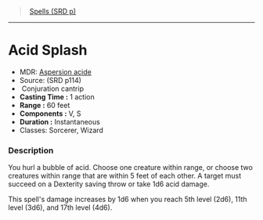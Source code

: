 ﻿---
!SpellItem
Family: SpellVO
Level: cantrip
Type: Conjuration
CastingTime: 1 action
Range: 60 feet
Components: V, S
Duration: Instantaneous
Classes: Sorcerer, Wizard
Id: spells_vo.md#acid-splash
ParentLink: spells_vo.md#spells-srd-p
Name: Acid Splash
ParentName: Spells (SRD p)
NameLevel: 1
AltName: '[Aspersion acide](hd_spells_aspersion_acide.md)'
Source: (SRD p114)
Attributes:
  Name: Acid Splash
  Markdown: >
    # <!--Name-->Acid Splash<!--/Name-->


    - MDR: <!--AltName-->[Aspersion acide](hd_spells_aspersion_acide.md)<!--/AltName-->

    - Source: <!--Source-->(SRD p114)<!--/Source-->

    -  <!--Type-->Conjuration<!--/Type--> <!--Level-->cantrip<!--/Level-->

    - **Casting Time :** <!--CastingTime-->1 action<!--/CastingTime-->

    - **Range :** <!--Range-->60 feet<!--/Range-->

    - **Components :** <!--Components-->V, S<!--/Components-->

    - **Duration :** <!--Duration-->Instantaneous<!--/Duration-->

    - Classes: <!--Classes-->Sorcerer, Wizard<!--/Classes-->


    ### Description


    You hurl a bubble of acid. Choose one creature within range, or choose two creatures within range that are within 5 feet of each other. A target must succeed on a Dexterity saving throw or take 1d6 acid damage.


    This spell's damage increases by 1d6 when you reach 5th level (2d6), 11th level (3d6), and 17th level (4d6).


    [Aspersion acide]: spells_hd.md#aspersion-acide

    [Aide]: spells_hd.md#aide

    [Alarme]: spells_hd.md#alarme

    [Modifier son apparence]: spells_hd.md#modifier-son-apparence

    [Amitié avec les animaux]: spells_hd.md#amitié-avec-les-animaux

    [Messager animal]: spells_hd.md#messager-animal

    [Formes animales]: spells_hd.md#formes-animales

    [Animation des morts]: spells_hd.md#animation-des-morts

    [Animation des objets]: spells_hd.md#animation-des-objets

    [Coquille antivie]: spells_hd.md#coquille-antivie

    [Champ antimagie]: spells_hd.md#champ-antimagie

    [Répulsion/attirance]: spells_hd.md#répulsionattirance

    [Oeil magique]: spells_hd.md#oeil-magique

    [Verrou magique]: spells_hd.md#verrou-magique

    [Projection astrale]: spells_hd.md#projection-astrale

    [Augure]: spells_hd.md#augure

    [Éveil]: spells_hd.md#Éveil

    [Fléau]: spells_hd.md#fléau

    [Bannissement]: spells_hd.md#bannissement

    [Peau d'écorce]: spells_hd.md#peau-décorce

    [Lueur d'espoir]: spells_hd.md#lueur-despoir

    [Jeter une malédiction]: spells_hd.md#jeter-une-malédiction

    [Main magique]: spells_hd.md#main-magique

    [Barrière de lames]: spells_hd.md#barrière-de-lames

    [Bénédiction]: spells_hd.md#bénédiction

    [Flétrissement]: spells_hd.md#flétrissement

    [Cécité/Surdité]: spells_hd.md#cécitésurdité

    [Clignotement]: spells_hd.md#clignotement

    [Flou]: spells_hd.md#flou

    [Frappe lumineuse]: spells_hd.md#frappe-lumineuse

    [Mains brûlantes]: spells_hd.md#mains-brûlantes

    [Appel de la foudre]: spells_hd.md#appel-de-la-foudre

    [Apaisement des émotions]: spells_hd.md#apaisement-des-émotions

    [Chaîne d'éclairs]: spells_hd.md#chaîne-déclairs

    [Charme-personne]: spells_hd.md#charme-personne

    [Contact glacial]: spells_hd.md#contact-glacial

    [Cercle de mort]: spells_hd.md#cercle-de-mort

    [Clairvoyance]: spells_hd.md#clairvoyance

    [Clone]: spells_hd.md#clone

    [Nuage mortel]: spells_hd.md#nuage-mortel

    [Couleurs dansantes]: spells_hd.md#couleurs-dansantes

    [Injonction]: spells_hd.md#injonction

    [Communion]: spells_hd.md#communion

    [Communion avec la nature]: spells_hd.md#communion-avec-la-nature

    [Compréhension des langues]: spells_hd.md#compréhension-des-langues

    [Compulsion]: spells_hd.md#compulsion

    [Cône de froid]: spells_hd.md#cône-de-froid

    [Confusion]: spells_hd.md#confusion

    [Invoquer des animaux]: spells_hd.md#invoquer-des-animaux

    [Invoquer un céleste]: spells_hd.md#invoquer-un-céleste

    [Invoquer un élémentaire]: spells_hd.md#invoquer-un-élémentaire

    [Invoquer une fée]: spells_hd.md#invoquer-une-fée

    [Invoquer des élémentaires mineurs]: spells_hd.md#invoquer-des-élémentaires-mineurs

    [Invoquer des êtres des bois]: spells_hd.md#invoquer-des-êtres-des-bois

    [Contacter un autre plan]: spells_hd.md#contacter-un-autre-plan

    [Contagion]: spells_hd.md#contagion

    [Contingence]: spells_hd.md#contingence

    [Flamme éternelle]: spells_hd.md#flamme-éternelle

    [Contrôle de l'eau]: spells_hd.md#contrôle-de-leau

    [Contrôle du climat]: spells_hd.md#contrôle-du-climat

    [Contresort]: spells_hd.md#contresort

    [Création de nourriture et d'eau]: spells_hd.md#création-de-nourriture-et-deau

    [Création ou destruction d'eau]: spells_hd.md#création-ou-destruction-deau

    [Création de mort-vivant]: spells_hd.md#création-de-mort-vivant

    [Création]: spells_hd.md#création

    [Soin des blessures]: spells_hd.md#soin-des-blessures

    [Lumières dansantes]: spells_hd.md#lumières-dansantes

    [Ténèbres]: spells_hd.md#ténèbres

    [Vision dans le noir]: spells_hd.md#vision-dans-le-noir

    [Lumière du jour]: spells_hd.md#lumière-du-jour

    [Protection contre la mort]: spells_hd.md#protection-contre-la-mort

    [Boule de feu à explosion retardée]: spells_hd.md#boule-de-feu-à-explosion-retardée

    [Demi-plan]: spells_hd.md#demi-plan

    [Détection du mal et du bien]: spells_hd.md#détection-du-mal-et-du-bien

    [Détection de la magie]: spells_hd.md#détection-de-la-magie

    [Détection du poison et des maladies]: spells_hd.md#détection-du-poison-et-des-maladies

    [Détection des pensées]: spells_hd.md#détection-des-pensées

    [Porte dimensionnelle]: spells_hd.md#porte-dimensionnelle

    [Déguisement]: spells_hd.md#déguisement

    [Désintégration]: spells_hd.md#désintégration

    [Dissipation du mal et du bien]: spells_hd.md#dissipation-du-mal-et-du-bien

    [Dissipation de la magie]: spells_hd.md#dissipation-de-la-magie

    [Divination]: spells_hd.md#divination

    [Faveur divine]: spells_hd.md#faveur-divine

    [Parole divine]: spells_hd.md#parole-divine

    [Dominer une bête]: spells_hd.md#dominer-une-bête

    [Dominer un monstre]: spells_hd.md#dominer-un-monstre

    [Dominer un humanoïde]: spells_hd.md#dominer-un-humanoïde

    [Convocations instantanées]: spells_hd.md#convocations-instantanées

    [Rêve]: spells_hd.md#rêve

    [Druidisme]: spells_hd.md#druidisme

    [Tremblement de terre]: spells_hd.md#tremblement-de-terre

    [Explosion occulte]: spells_hd.md#explosion-occulte

    [Amélioration de caractéristique]: spells_hd.md#amélioration-de-caractéristique

    [Agrandir/Rétrécir]: spells_hd.md#agrandirrétrécir

    [Enchevêtrement]: spells_hd.md#enchevêtrement

    [Envoûtement]: spells_hd.md#envoûtement

    [Forme éthérée]: spells_hd.md#forme-éthérée

    [Tentacules noirs]: spells_hd.md#tentacules-noirs

    [Repli expéditif]: spells_hd.md#repli-expéditif

    [Mauvais oeil]: spells_hd.md#mauvais-oeil

    [Fabrication]: spells_hd.md#fabrication

    [Lueurs féeriques]: spells_hd.md#lueurs-féeriques

    [Simulacre de vie]: spells_hd.md#simulacre-de-vie

    [Peur]: spells_hd.md#peur

    [Léger comme une plume]: spells_hd.md#léger-comme-une-plume

    [Esprit faible]: spells_hd.md#esprit-faible

    [Appel de familier]: spells_hd.md#appel-de-familier

    [Trouver une monture]: spells_hd.md#trouver-une-monture

    [Trouver un chemin]: spells_hd.md#trouver-un-chemin

    [Trouver les pièges]: spells_hd.md#trouver-les-pièges

    [Doigt de mort]: spells_hd.md#doigt-de-mort

    [Trait de feu]: spells_hd.md#trait-de-feu

    [Bouclier de feu]: spells_hd.md#bouclier-de-feu

    [Tempête de feu]: spells_hd.md#tempête-de-feu

    [Boule de feu]: spells_hd.md#boule-de-feu

    [Lame de feu]: spells_hd.md#lame-de-feu

    [Colonne de flamme]: spells_hd.md#colonne-de-flamme

    [Sphère de feu]: spells_hd.md#sphère-de-feu

    [Pétrification]: spells_hd.md#pétrification

    [Vol]: spells_hd.md#vol

    [Nappe de brouillard]: spells_hd.md#nappe-de-brouillard

    [Interdiction]: spells_hd.md#interdiction

    [Cage de force]: spells_hd.md#cage-de-force

    [Prémonition]: spells_hd.md#prémonition

    [Liberté de mouvement]: spells_hd.md#liberté-de-mouvement

    [Forme gazeuse]: spells_hd.md#forme-gazeuse

    [Portail]: spells_hd.md#portail

    [Coercition mystique]: spells_hd.md#coercition-mystique

    [Doux repos]: spells_hd.md#doux-repos

    [Insecte géant]: spells_hd.md#insecte-géant

    [Bagou]: spells_hd.md#bagou

    [Globe d'invulnérabilité]: spells_hd.md#globe-dinvulnérabilité

    [Glyphe de protection]: spells_hd.md#glyphe-de-protection

    [Baies nourricières]: spells_hd.md#baies-nourricières

    [Graisse]: spells_hd.md#graisse

    [Invisibilité supérieure]: spells_hd.md#invisibilité-supérieure

    [Restauration supérieure]: spells_hd.md#restauration-supérieure

    [Gardien de la foi]: spells_hd.md#gardien-de-la-foi

    [Protections et sceaux]: spells_hd.md#protections-et-sceaux

    [Assistance]: spells_hd.md#assistance

    [Balisage]: spells_hd.md#balisage

    [Bourrasque]: spells_hd.md#bourrasque

    [Sanctification]: spells_hd.md#sanctification

    [Terrain hallucinatoire]: spells_hd.md#terrain-hallucinatoire

    [Contamination]: spells_hd.md#contamination

    [Hâte]: spells_hd.md#hâte

    [Guérison]: spells_hd.md#guérison

    [Mot de guérison]: spells_hd.md#mot-de-guérison

    [Chauffer le métal]: spells_hd.md#chauffer-le-métal

    [Représailles infernales]: spells_hd.md#représailles-infernales

    [Festin des héros]: spells_hd.md#festin-des-héros

    [Héroïsme]: spells_hd.md#héroïsme

    [Immobiliser un monstre]: spells_hd.md#immobiliser-un-monstre

    [Immobiliser un humanoïde]: spells_hd.md#immobiliser-un-humanoïde

    [Aura sacrée]: spells_hd.md#aura-sacrée

    [Marque du chasseur]: spells_hd.md#marque-du-chasseur

    [Motif hypnotique]: spells_hd.md#motif-hypnotique

    [Tempête de grêle]: spells_hd.md#tempête-de-grêle

    [Identification]: spells_hd.md#identification

    [Texte illusoire]: spells_hd.md#texte-illusoire

    [Emprisonnement]: spells_hd.md#emprisonnement

    [Nuage incendiaire]: spells_hd.md#nuage-incendiaire

    [Blessure]: spells_hd.md#blessure

    [Fléau d'insectes]: spells_hd.md#fléau-dinsectes

    [Invisibilité]: spells_hd.md#invisibilité

    [Saut]: spells_hd.md#saut

    [Déblocage]: spells_hd.md#déblocage

    [Légende]: spells_hd.md#légende

    [Coffre secret]: spells_hd.md#coffre-secret

    [Petite hutte]: spells_hd.md#petite-hutte

    [Restauration inférieure]: spells_hd.md#restauration-inférieure

    [Lévitation]: spells_hd.md#lévitation

    [Lumière]: spells_hd.md#lumière

    [Éclair]: spells_hd.md#Éclair

    [Localiser des animaux ou des plantes]: spells_hd.md#localiser-des-animaux-ou-des-plantes

    [Localiser une créature]: spells_hd.md#localiser-une-créature

    [Localiser un objet]: spells_hd.md#localiser-un-objet

    [Grande foulée]: spells_hd.md#grande-foulée

    [Armure du mage]: spells_hd.md#armure-du-mage

    [Main du mage]: spells_hd.md#main-du-mage

    [Cercle magique]: spells_hd.md#cercle-magique

    [Possession]: spells_hd.md#possession

    [Projectile magique]: spells_hd.md#projectile-magique

    [Bouche magique]: spells_hd.md#bouche-magique

    [Arme magique]: spells_hd.md#arme-magique

    [Image majeure]: spells_hd.md#image-majeure

    [Soin des blessures de groupe]: spells_hd.md#soin-des-blessures-de-groupe

    [Guérison de groupe]: spells_hd.md#guérison-de-groupe

    [Mot de guérison de groupe]: spells_hd.md#mot-de-guérison-de-groupe

    [Suggestion de groupe]: spells_hd.md#suggestion-de-groupe

    [Labyrinthe]: spells_hd.md#labyrinthe

    [Fusion dans la pierre]: spells_hd.md#fusion-dans-la-pierre

    [Flèche acide]: spells_hd.md#flèche-acide

    [Réparation]: spells_hd.md#réparation

    [Message]: spells_hd.md#message

    [Nuée de météores]: spells_hd.md#nuée-de-météores

    [Esprit impénétrable]: spells_hd.md#esprit-impénétrable

    [Illusion mineure]: spells_hd.md#illusion-mineure

    [Mirage]: spells_hd.md#mirage

    [Image miroir]: spells_hd.md#image-miroir

    [Tromperie]: spells_hd.md#tromperie

    [Pas brumeux]: spells_hd.md#pas-brumeux

    [Modification de mémoire]: spells_hd.md#modification-de-mémoire

    [Rayon de lune]: spells_hd.md#rayon-de-lune

    [Chien de garde]: spells_hd.md#chien-de-garde

    [Manoir somptueux]: spells_hd.md#manoir-somptueux

    [Sanctuaire privé]: spells_hd.md#sanctuaire-privé

    [Épée magique]: spells_hd.md#Épée-magique

    [Déplacer la terre]: spells_hd.md#déplacer-la-terre

    [Non-détection]: spells_hd.md#non-détection

    [Aura magique de l'arcaniste]: spells_hd.md#aura-magique-de-larcaniste

    [Sphère glacée]: spells_hd.md#sphère-glacée

    [Sphère résiliente]: spells_hd.md#sphère-résiliente

    [Danse irrésistible]: spells_hd.md#danse-irrésistible

    [Passage sans trace]: spells_hd.md#passage-sans-trace

    [Passe-muraille]: spells_hd.md#passe-muraille

    [Assassin imaginaire]: spells_hd.md#assassin-imaginaire

    [Monture fantôme]: spells_hd.md#monture-fantôme

    [Allié planaire]: spells_hd.md#allié-planaire

    [Entrave planaire]: spells_hd.md#entrave-planaire

    [Changement de plan]: spells_hd.md#changement-de-plan

    [Croissance végétale]: spells_hd.md#croissance-végétale

    [Bouffée de poison]: spells_hd.md#bouffée-de-poison

    [Métamorphose]: spells_hd.md#métamorphose

    [Mot de pouvoir mortel]: spells_hd.md#mot-de-pouvoir-mortel

    [Mot de pouvoir étourdissant]: spells_hd.md#mot-de-pouvoir-étourdissant

    [Prière de soins]: spells_hd.md#prière-de-soins

    [Prestidigitation]: spells_hd.md#prestidigitation

    [Embruns prismatiques]: spells_hd.md#embruns-prismatiques

    [Mur prismatique]: spells_hd.md#mur-prismatique

    [Produire une flamme]: spells_hd.md#produire-une-flamme

    [Illusion programmée]: spells_hd.md#illusion-programmée

    [Image projetée]: spells_hd.md#image-projetée

    [Protection contre les énergies]: spells_hd.md#protection-contre-les-énergies

    [Protection contre le mal et le bien]: spells_hd.md#protection-contre-le-mal-et-le-bien

    [Protection contre le poison]: spells_hd.md#protection-contre-le-poison

    [Purification de la nourriture et de l'eau]: spells_hd.md#purification-de-la-nourriture-et-de-leau

    [Rappel à la vie]: spells_hd.md#rappel-à-la-vie

    [Lien télépathique]: spells_hd.md#lien-télépathique

    [Rayon affaiblissant]: spells_hd.md#rayon-affaiblissant

    [Rayon de givre]: spells_hd.md#rayon-de-givre

    [Régénération]: spells_hd.md#régénération

    [Réincarnation]: spells_hd.md#réincarnation

    [Lever une malédiction]: spells_hd.md#lever-une-malédiction

    [Résistance]: spells_hd.md#résistance

    [Résurrection]: spells_hd.md#résurrection

    [Inversion de la gravité]: spells_hd.md#inversion-de-la-gravité

    [Revigorer]: spells_hd.md#revigorer

    [Corde enchantée]: spells_hd.md#corde-enchantée

    [Flamme sacrée]: spells_hd.md#flamme-sacrée

    [Sanctuaire]: spells_hd.md#sanctuaire

    [Rayon ardent]: spells_hd.md#rayon-ardent

    [Scrutation]: spells_hd.md#scrutation

    [Voir l'invisible]: spells_hd.md#voir-linvisible

    [Apparence trompeuse]: spells_hd.md#apparence-trompeuse

    [Envoi de message]: spells_hd.md#envoi-de-message

    [Séquestration]: spells_hd.md#séquestration

    [Changement de forme]: spells_hd.md#changement-de-forme

    [Briser]: spells_hd.md#briser

    [Bouclier]: spells_hd.md#bouclier

    [Bouclier de la foi]: spells_hd.md#bouclier-de-la-foi

    [Gourdin magique]: spells_hd.md#gourdin-magique

    [Poigne électrique]: spells_hd.md#poigne-électrique

    [Silence]: spells_hd.md#silence

    [Image silencieuse]: spells_hd.md#image-silencieuse

    [Simulacre]: spells_hd.md#simulacre

    [Sommeil]: spells_hd.md#sommeil

    [Tempête de neige]: spells_hd.md#tempête-de-neige

    [Lenteur]: spells_hd.md#lenteur

    [Épargner les mourants]: spells_hd.md#Épargner-les-mourants

    [Communication avec les animaux]: spells_hd.md#communication-avec-les-animaux

    [Communication avec les morts]: spells_hd.md#communication-avec-les-morts

    [Communication avec les plantes]: spells_hd.md#communication-avec-les-plantes

    [Pattes d'araignée]: spells_hd.md#pattes-daraignée

    [Croissance d'épines]: spells_hd.md#croissance-dépines

    [Esprits gardiens]: spells_hd.md#esprits-gardiens

    [Arme spirituelle]: spells_hd.md#arme-spirituelle

    [Nuage puant]: spells_hd.md#nuage-puant

    [Façonnage de la pierre]: spells_hd.md#façonnage-de-la-pierre

    [Peau de pierre]: spells_hd.md#peau-de-pierre

    [Tempête vengeresse]: spells_hd.md#tempête-vengeresse

    [Suggestion]: spells_hd.md#suggestion

    [Rayon de soleil]: spells_hd.md#rayon-de-soleil

    [Éclat du soleil]: spells_hd.md#Éclat-du-soleil

    [Symbole]: spells_hd.md#symbole

    [Fou rire]: spells_hd.md#fou-rire

    [Télékinésie]: spells_hd.md#télékinésie

    [Téléportation]: spells_hd.md#téléportation

    [Cercle de téléportation]: spells_hd.md#cercle-de-téléportation

    [Disque flottant]: spells_hd.md#disque-flottant

    [Thaumaturgie]: spells_hd.md#thaumaturgie

    [Vague tonnante]: spells_hd.md#vague-tonnante

    [Arrêt du temps]: spells_hd.md#arrêt-du-temps

    [Langues]: spells_hd.md#langues

    [Transport végétal]: spells_hd.md#transport-végétal

    [Passage par les arbres]: spells_hd.md#passage-par-les-arbres

    [Métamorphose suprême]: spells_hd.md#métamorphose-suprême

    [Résurrection suprême]: spells_hd.md#résurrection-suprême

    [Vision suprême]: spells_hd.md#vision-suprême

    [Viser juste]: spells_hd.md#viser-juste

    [Serviteur invisible]: spells_hd.md#serviteur-invisible

    [Caresse du vampire]: spells_hd.md#caresse-du-vampire

    [Moquerie cruelle]: spells_hd.md#moquerie-cruelle

    [Mur de feu]: spells_hd.md#mur-de-feu

    [Mur de force]: spells_hd.md#mur-de-force

    [Mur de glace]: spells_hd.md#mur-de-glace

    [Mur de pierre]: spells_hd.md#mur-de-pierre

    [Mur d'épines]: spells_hd.md#mur-dépines

    [Lien de protection]: spells_hd.md#lien-de-protection

    [Respiration aquatique]: spells_hd.md#respiration-aquatique

    [Marche sur l'eau]: spells_hd.md#marche-sur-leau

    [Toile d'araignée]: spells_hd.md#toile-daraignée

    [Étrangeté]: spells_hd.md#Étrangeté

    [Marche sur le vent]: spells_hd.md#marche-sur-le-vent

    [Mur de vent]: spells_hd.md#mur-de-vent

    [Souhait]: spells_hd.md#souhait

    [Mot de retour]: spells_hd.md#mot-de-retour

    [Zone de vérité]: spells_hd.md#zone-de-vérité

    [antimagic field]: spells_vo.hd#antimagic-field

    [arcane lock]: spells_vo.hd#arcane-lock

    [charm person]: spells_vo.hd#charm-person

    [confusion]: spells_vo.hd#confusion

    [daylight]: spells_vo.hd#daylight

    [dancing lights]: spells_vo.hd#dancing-lights

    [detect magic]: spells_vo.hd#detect-magic

    [disintegrate]: spells_vo.hd#disintegrate

    [dispel magic]: spells_vo.hd#dispel-magic

    [entangle]: spells_vo.hd#entangle

    [fireball]: spells_vo.hd#fireball

    [greater restoration]: spells_vo.hd#greater-restoration

    [heal]: spells_vo.hd#heal

    [knock]: spells_vo.hd#knock

    [magic missile]: spells_vo.hd#magic-missile

    [minor illusion]: spells_vo.hd#minor-illusion

    [passwall]: spells_vo.hd#passwall

    [plane shift]: spells_vo.hd#plane-shift

    [protection from evil and good]: spells_vo.hd#protection-from-evil-and-good

    [remove curse]: spells_vo.hd#remove-curse

    [stinking cloud]: spells_vo.hd#stinking-cloud

    [suggestion]: spells_vo.hd#suggestion

    [true resurrection]: spells_vo.hd#true-resurrection

    [wall of fire]: spells_vo.hd#wall-of-fire

    [wall of force]: spells_vo.hd#wall-of-force

    [web]: spells_vo.hd#web

    [wish]: spells_vo.hd#wish

    [SpellsVO]: #

    [SpellVO]: #
  AltName: '[Aspersion acide](hd_spells_aspersion_acide.md)'
  Source: (SRD p114)
  Type: Conjuration
  Level: cantrip
  CastingTime: 1 action
  Range: 60 feet
  Components: V, S
  Duration: Instantaneous
  Classes: Sorcerer, Wizard
AttributesDictionary: >+
  Name: Acid Splash

  Markdown: >

    # <!--Name-->Acid Splash<!--/Name-->





    - MDR: <!--AltName-->[Aspersion acide](hd_spells_aspersion_acide.md)<!--/AltName-->



    - Source: <!--Source-->(SRD p114)<!--/Source-->



    -  <!--Type-->Conjuration<!--/Type--> <!--Level-->cantrip<!--/Level-->



    - **Casting Time :** <!--CastingTime-->1 action<!--/CastingTime-->



    - **Range :** <!--Range-->60 feet<!--/Range-->



    - **Components :** <!--Components-->V, S<!--/Components-->



    - **Duration :** <!--Duration-->Instantaneous<!--/Duration-->



    - Classes: <!--Classes-->Sorcerer, Wizard<!--/Classes-->





    ### Description





    You hurl a bubble of acid. Choose one creature within range, or choose two creatures within range that are within 5 feet of each other. A target must succeed on a Dexterity saving throw or take 1d6 acid damage.





    This spell's damage increases by 1d6 when you reach 5th level (2d6), 11th level (3d6), and 17th level (4d6).





    [Aspersion acide]: spells_hd.md#aspersion-acide



    [Aide]: spells_hd.md#aide



    [Alarme]: spells_hd.md#alarme



    [Modifier son apparence]: spells_hd.md#modifier-son-apparence



    [Amitié avec les animaux]: spells_hd.md#amitié-avec-les-animaux



    [Messager animal]: spells_hd.md#messager-animal



    [Formes animales]: spells_hd.md#formes-animales



    [Animation des morts]: spells_hd.md#animation-des-morts



    [Animation des objets]: spells_hd.md#animation-des-objets



    [Coquille antivie]: spells_hd.md#coquille-antivie



    [Champ antimagie]: spells_hd.md#champ-antimagie



    [Répulsion/attirance]: spells_hd.md#répulsionattirance



    [Oeil magique]: spells_hd.md#oeil-magique



    [Verrou magique]: spells_hd.md#verrou-magique



    [Projection astrale]: spells_hd.md#projection-astrale



    [Augure]: spells_hd.md#augure



    [Éveil]: spells_hd.md#Éveil



    [Fléau]: spells_hd.md#fléau



    [Bannissement]: spells_hd.md#bannissement



    [Peau d'écorce]: spells_hd.md#peau-décorce



    [Lueur d'espoir]: spells_hd.md#lueur-despoir



    [Jeter une malédiction]: spells_hd.md#jeter-une-malédiction



    [Main magique]: spells_hd.md#main-magique



    [Barrière de lames]: spells_hd.md#barrière-de-lames



    [Bénédiction]: spells_hd.md#bénédiction



    [Flétrissement]: spells_hd.md#flétrissement



    [Cécité/Surdité]: spells_hd.md#cécitésurdité



    [Clignotement]: spells_hd.md#clignotement



    [Flou]: spells_hd.md#flou



    [Frappe lumineuse]: spells_hd.md#frappe-lumineuse



    [Mains brûlantes]: spells_hd.md#mains-brûlantes



    [Appel de la foudre]: spells_hd.md#appel-de-la-foudre



    [Apaisement des émotions]: spells_hd.md#apaisement-des-émotions



    [Chaîne d'éclairs]: spells_hd.md#chaîne-déclairs



    [Charme-personne]: spells_hd.md#charme-personne



    [Contact glacial]: spells_hd.md#contact-glacial



    [Cercle de mort]: spells_hd.md#cercle-de-mort



    [Clairvoyance]: spells_hd.md#clairvoyance



    [Clone]: spells_hd.md#clone



    [Nuage mortel]: spells_hd.md#nuage-mortel



    [Couleurs dansantes]: spells_hd.md#couleurs-dansantes



    [Injonction]: spells_hd.md#injonction



    [Communion]: spells_hd.md#communion



    [Communion avec la nature]: spells_hd.md#communion-avec-la-nature



    [Compréhension des langues]: spells_hd.md#compréhension-des-langues



    [Compulsion]: spells_hd.md#compulsion



    [Cône de froid]: spells_hd.md#cône-de-froid



    [Confusion]: spells_hd.md#confusion



    [Invoquer des animaux]: spells_hd.md#invoquer-des-animaux



    [Invoquer un céleste]: spells_hd.md#invoquer-un-céleste



    [Invoquer un élémentaire]: spells_hd.md#invoquer-un-élémentaire



    [Invoquer une fée]: spells_hd.md#invoquer-une-fée



    [Invoquer des élémentaires mineurs]: spells_hd.md#invoquer-des-élémentaires-mineurs



    [Invoquer des êtres des bois]: spells_hd.md#invoquer-des-êtres-des-bois



    [Contacter un autre plan]: spells_hd.md#contacter-un-autre-plan



    [Contagion]: spells_hd.md#contagion



    [Contingence]: spells_hd.md#contingence



    [Flamme éternelle]: spells_hd.md#flamme-éternelle



    [Contrôle de l'eau]: spells_hd.md#contrôle-de-leau



    [Contrôle du climat]: spells_hd.md#contrôle-du-climat



    [Contresort]: spells_hd.md#contresort



    [Création de nourriture et d'eau]: spells_hd.md#création-de-nourriture-et-deau



    [Création ou destruction d'eau]: spells_hd.md#création-ou-destruction-deau



    [Création de mort-vivant]: spells_hd.md#création-de-mort-vivant



    [Création]: spells_hd.md#création



    [Soin des blessures]: spells_hd.md#soin-des-blessures



    [Lumières dansantes]: spells_hd.md#lumières-dansantes



    [Ténèbres]: spells_hd.md#ténèbres



    [Vision dans le noir]: spells_hd.md#vision-dans-le-noir



    [Lumière du jour]: spells_hd.md#lumière-du-jour



    [Protection contre la mort]: spells_hd.md#protection-contre-la-mort



    [Boule de feu à explosion retardée]: spells_hd.md#boule-de-feu-à-explosion-retardée



    [Demi-plan]: spells_hd.md#demi-plan



    [Détection du mal et du bien]: spells_hd.md#détection-du-mal-et-du-bien



    [Détection de la magie]: spells_hd.md#détection-de-la-magie



    [Détection du poison et des maladies]: spells_hd.md#détection-du-poison-et-des-maladies



    [Détection des pensées]: spells_hd.md#détection-des-pensées



    [Porte dimensionnelle]: spells_hd.md#porte-dimensionnelle



    [Déguisement]: spells_hd.md#déguisement



    [Désintégration]: spells_hd.md#désintégration



    [Dissipation du mal et du bien]: spells_hd.md#dissipation-du-mal-et-du-bien



    [Dissipation de la magie]: spells_hd.md#dissipation-de-la-magie



    [Divination]: spells_hd.md#divination



    [Faveur divine]: spells_hd.md#faveur-divine



    [Parole divine]: spells_hd.md#parole-divine



    [Dominer une bête]: spells_hd.md#dominer-une-bête



    [Dominer un monstre]: spells_hd.md#dominer-un-monstre



    [Dominer un humanoïde]: spells_hd.md#dominer-un-humanoïde



    [Convocations instantanées]: spells_hd.md#convocations-instantanées



    [Rêve]: spells_hd.md#rêve



    [Druidisme]: spells_hd.md#druidisme



    [Tremblement de terre]: spells_hd.md#tremblement-de-terre



    [Explosion occulte]: spells_hd.md#explosion-occulte



    [Amélioration de caractéristique]: spells_hd.md#amélioration-de-caractéristique



    [Agrandir/Rétrécir]: spells_hd.md#agrandirrétrécir



    [Enchevêtrement]: spells_hd.md#enchevêtrement



    [Envoûtement]: spells_hd.md#envoûtement



    [Forme éthérée]: spells_hd.md#forme-éthérée



    [Tentacules noirs]: spells_hd.md#tentacules-noirs



    [Repli expéditif]: spells_hd.md#repli-expéditif



    [Mauvais oeil]: spells_hd.md#mauvais-oeil



    [Fabrication]: spells_hd.md#fabrication



    [Lueurs féeriques]: spells_hd.md#lueurs-féeriques



    [Simulacre de vie]: spells_hd.md#simulacre-de-vie



    [Peur]: spells_hd.md#peur



    [Léger comme une plume]: spells_hd.md#léger-comme-une-plume



    [Esprit faible]: spells_hd.md#esprit-faible



    [Appel de familier]: spells_hd.md#appel-de-familier



    [Trouver une monture]: spells_hd.md#trouver-une-monture



    [Trouver un chemin]: spells_hd.md#trouver-un-chemin



    [Trouver les pièges]: spells_hd.md#trouver-les-pièges



    [Doigt de mort]: spells_hd.md#doigt-de-mort



    [Trait de feu]: spells_hd.md#trait-de-feu



    [Bouclier de feu]: spells_hd.md#bouclier-de-feu



    [Tempête de feu]: spells_hd.md#tempête-de-feu



    [Boule de feu]: spells_hd.md#boule-de-feu



    [Lame de feu]: spells_hd.md#lame-de-feu



    [Colonne de flamme]: spells_hd.md#colonne-de-flamme



    [Sphère de feu]: spells_hd.md#sphère-de-feu



    [Pétrification]: spells_hd.md#pétrification



    [Vol]: spells_hd.md#vol



    [Nappe de brouillard]: spells_hd.md#nappe-de-brouillard



    [Interdiction]: spells_hd.md#interdiction



    [Cage de force]: spells_hd.md#cage-de-force



    [Prémonition]: spells_hd.md#prémonition



    [Liberté de mouvement]: spells_hd.md#liberté-de-mouvement



    [Forme gazeuse]: spells_hd.md#forme-gazeuse



    [Portail]: spells_hd.md#portail



    [Coercition mystique]: spells_hd.md#coercition-mystique



    [Doux repos]: spells_hd.md#doux-repos



    [Insecte géant]: spells_hd.md#insecte-géant



    [Bagou]: spells_hd.md#bagou



    [Globe d'invulnérabilité]: spells_hd.md#globe-dinvulnérabilité



    [Glyphe de protection]: spells_hd.md#glyphe-de-protection



    [Baies nourricières]: spells_hd.md#baies-nourricières



    [Graisse]: spells_hd.md#graisse



    [Invisibilité supérieure]: spells_hd.md#invisibilité-supérieure



    [Restauration supérieure]: spells_hd.md#restauration-supérieure



    [Gardien de la foi]: spells_hd.md#gardien-de-la-foi



    [Protections et sceaux]: spells_hd.md#protections-et-sceaux



    [Assistance]: spells_hd.md#assistance



    [Balisage]: spells_hd.md#balisage



    [Bourrasque]: spells_hd.md#bourrasque



    [Sanctification]: spells_hd.md#sanctification



    [Terrain hallucinatoire]: spells_hd.md#terrain-hallucinatoire



    [Contamination]: spells_hd.md#contamination



    [Hâte]: spells_hd.md#hâte



    [Guérison]: spells_hd.md#guérison



    [Mot de guérison]: spells_hd.md#mot-de-guérison



    [Chauffer le métal]: spells_hd.md#chauffer-le-métal



    [Représailles infernales]: spells_hd.md#représailles-infernales



    [Festin des héros]: spells_hd.md#festin-des-héros



    [Héroïsme]: spells_hd.md#héroïsme



    [Immobiliser un monstre]: spells_hd.md#immobiliser-un-monstre



    [Immobiliser un humanoïde]: spells_hd.md#immobiliser-un-humanoïde



    [Aura sacrée]: spells_hd.md#aura-sacrée



    [Marque du chasseur]: spells_hd.md#marque-du-chasseur



    [Motif hypnotique]: spells_hd.md#motif-hypnotique



    [Tempête de grêle]: spells_hd.md#tempête-de-grêle



    [Identification]: spells_hd.md#identification



    [Texte illusoire]: spells_hd.md#texte-illusoire



    [Emprisonnement]: spells_hd.md#emprisonnement



    [Nuage incendiaire]: spells_hd.md#nuage-incendiaire



    [Blessure]: spells_hd.md#blessure



    [Fléau d'insectes]: spells_hd.md#fléau-dinsectes



    [Invisibilité]: spells_hd.md#invisibilité



    [Saut]: spells_hd.md#saut



    [Déblocage]: spells_hd.md#déblocage



    [Légende]: spells_hd.md#légende



    [Coffre secret]: spells_hd.md#coffre-secret



    [Petite hutte]: spells_hd.md#petite-hutte



    [Restauration inférieure]: spells_hd.md#restauration-inférieure



    [Lévitation]: spells_hd.md#lévitation



    [Lumière]: spells_hd.md#lumière



    [Éclair]: spells_hd.md#Éclair



    [Localiser des animaux ou des plantes]: spells_hd.md#localiser-des-animaux-ou-des-plantes



    [Localiser une créature]: spells_hd.md#localiser-une-créature



    [Localiser un objet]: spells_hd.md#localiser-un-objet



    [Grande foulée]: spells_hd.md#grande-foulée



    [Armure du mage]: spells_hd.md#armure-du-mage



    [Main du mage]: spells_hd.md#main-du-mage



    [Cercle magique]: spells_hd.md#cercle-magique



    [Possession]: spells_hd.md#possession



    [Projectile magique]: spells_hd.md#projectile-magique



    [Bouche magique]: spells_hd.md#bouche-magique



    [Arme magique]: spells_hd.md#arme-magique



    [Image majeure]: spells_hd.md#image-majeure



    [Soin des blessures de groupe]: spells_hd.md#soin-des-blessures-de-groupe



    [Guérison de groupe]: spells_hd.md#guérison-de-groupe



    [Mot de guérison de groupe]: spells_hd.md#mot-de-guérison-de-groupe



    [Suggestion de groupe]: spells_hd.md#suggestion-de-groupe



    [Labyrinthe]: spells_hd.md#labyrinthe



    [Fusion dans la pierre]: spells_hd.md#fusion-dans-la-pierre



    [Flèche acide]: spells_hd.md#flèche-acide



    [Réparation]: spells_hd.md#réparation



    [Message]: spells_hd.md#message



    [Nuée de météores]: spells_hd.md#nuée-de-météores



    [Esprit impénétrable]: spells_hd.md#esprit-impénétrable



    [Illusion mineure]: spells_hd.md#illusion-mineure



    [Mirage]: spells_hd.md#mirage



    [Image miroir]: spells_hd.md#image-miroir



    [Tromperie]: spells_hd.md#tromperie



    [Pas brumeux]: spells_hd.md#pas-brumeux



    [Modification de mémoire]: spells_hd.md#modification-de-mémoire



    [Rayon de lune]: spells_hd.md#rayon-de-lune



    [Chien de garde]: spells_hd.md#chien-de-garde



    [Manoir somptueux]: spells_hd.md#manoir-somptueux



    [Sanctuaire privé]: spells_hd.md#sanctuaire-privé



    [Épée magique]: spells_hd.md#Épée-magique



    [Déplacer la terre]: spells_hd.md#déplacer-la-terre



    [Non-détection]: spells_hd.md#non-détection



    [Aura magique de l'arcaniste]: spells_hd.md#aura-magique-de-larcaniste



    [Sphère glacée]: spells_hd.md#sphère-glacée



    [Sphère résiliente]: spells_hd.md#sphère-résiliente



    [Danse irrésistible]: spells_hd.md#danse-irrésistible



    [Passage sans trace]: spells_hd.md#passage-sans-trace



    [Passe-muraille]: spells_hd.md#passe-muraille



    [Assassin imaginaire]: spells_hd.md#assassin-imaginaire



    [Monture fantôme]: spells_hd.md#monture-fantôme



    [Allié planaire]: spells_hd.md#allié-planaire



    [Entrave planaire]: spells_hd.md#entrave-planaire



    [Changement de plan]: spells_hd.md#changement-de-plan



    [Croissance végétale]: spells_hd.md#croissance-végétale



    [Bouffée de poison]: spells_hd.md#bouffée-de-poison



    [Métamorphose]: spells_hd.md#métamorphose



    [Mot de pouvoir mortel]: spells_hd.md#mot-de-pouvoir-mortel



    [Mot de pouvoir étourdissant]: spells_hd.md#mot-de-pouvoir-étourdissant



    [Prière de soins]: spells_hd.md#prière-de-soins



    [Prestidigitation]: spells_hd.md#prestidigitation



    [Embruns prismatiques]: spells_hd.md#embruns-prismatiques



    [Mur prismatique]: spells_hd.md#mur-prismatique



    [Produire une flamme]: spells_hd.md#produire-une-flamme



    [Illusion programmée]: spells_hd.md#illusion-programmée



    [Image projetée]: spells_hd.md#image-projetée



    [Protection contre les énergies]: spells_hd.md#protection-contre-les-énergies



    [Protection contre le mal et le bien]: spells_hd.md#protection-contre-le-mal-et-le-bien



    [Protection contre le poison]: spells_hd.md#protection-contre-le-poison



    [Purification de la nourriture et de l'eau]: spells_hd.md#purification-de-la-nourriture-et-de-leau



    [Rappel à la vie]: spells_hd.md#rappel-à-la-vie



    [Lien télépathique]: spells_hd.md#lien-télépathique



    [Rayon affaiblissant]: spells_hd.md#rayon-affaiblissant



    [Rayon de givre]: spells_hd.md#rayon-de-givre



    [Régénération]: spells_hd.md#régénération



    [Réincarnation]: spells_hd.md#réincarnation



    [Lever une malédiction]: spells_hd.md#lever-une-malédiction



    [Résistance]: spells_hd.md#résistance



    [Résurrection]: spells_hd.md#résurrection



    [Inversion de la gravité]: spells_hd.md#inversion-de-la-gravité



    [Revigorer]: spells_hd.md#revigorer



    [Corde enchantée]: spells_hd.md#corde-enchantée



    [Flamme sacrée]: spells_hd.md#flamme-sacrée



    [Sanctuaire]: spells_hd.md#sanctuaire



    [Rayon ardent]: spells_hd.md#rayon-ardent



    [Scrutation]: spells_hd.md#scrutation



    [Voir l'invisible]: spells_hd.md#voir-linvisible



    [Apparence trompeuse]: spells_hd.md#apparence-trompeuse



    [Envoi de message]: spells_hd.md#envoi-de-message



    [Séquestration]: spells_hd.md#séquestration



    [Changement de forme]: spells_hd.md#changement-de-forme



    [Briser]: spells_hd.md#briser



    [Bouclier]: spells_hd.md#bouclier



    [Bouclier de la foi]: spells_hd.md#bouclier-de-la-foi



    [Gourdin magique]: spells_hd.md#gourdin-magique



    [Poigne électrique]: spells_hd.md#poigne-électrique



    [Silence]: spells_hd.md#silence



    [Image silencieuse]: spells_hd.md#image-silencieuse



    [Simulacre]: spells_hd.md#simulacre



    [Sommeil]: spells_hd.md#sommeil



    [Tempête de neige]: spells_hd.md#tempête-de-neige



    [Lenteur]: spells_hd.md#lenteur



    [Épargner les mourants]: spells_hd.md#Épargner-les-mourants



    [Communication avec les animaux]: spells_hd.md#communication-avec-les-animaux



    [Communication avec les morts]: spells_hd.md#communication-avec-les-morts



    [Communication avec les plantes]: spells_hd.md#communication-avec-les-plantes



    [Pattes d'araignée]: spells_hd.md#pattes-daraignée



    [Croissance d'épines]: spells_hd.md#croissance-dépines



    [Esprits gardiens]: spells_hd.md#esprits-gardiens



    [Arme spirituelle]: spells_hd.md#arme-spirituelle



    [Nuage puant]: spells_hd.md#nuage-puant



    [Façonnage de la pierre]: spells_hd.md#façonnage-de-la-pierre



    [Peau de pierre]: spells_hd.md#peau-de-pierre



    [Tempête vengeresse]: spells_hd.md#tempête-vengeresse



    [Suggestion]: spells_hd.md#suggestion



    [Rayon de soleil]: spells_hd.md#rayon-de-soleil



    [Éclat du soleil]: spells_hd.md#Éclat-du-soleil



    [Symbole]: spells_hd.md#symbole



    [Fou rire]: spells_hd.md#fou-rire



    [Télékinésie]: spells_hd.md#télékinésie



    [Téléportation]: spells_hd.md#téléportation



    [Cercle de téléportation]: spells_hd.md#cercle-de-téléportation



    [Disque flottant]: spells_hd.md#disque-flottant



    [Thaumaturgie]: spells_hd.md#thaumaturgie



    [Vague tonnante]: spells_hd.md#vague-tonnante



    [Arrêt du temps]: spells_hd.md#arrêt-du-temps



    [Langues]: spells_hd.md#langues



    [Transport végétal]: spells_hd.md#transport-végétal



    [Passage par les arbres]: spells_hd.md#passage-par-les-arbres



    [Métamorphose suprême]: spells_hd.md#métamorphose-suprême



    [Résurrection suprême]: spells_hd.md#résurrection-suprême



    [Vision suprême]: spells_hd.md#vision-suprême



    [Viser juste]: spells_hd.md#viser-juste



    [Serviteur invisible]: spells_hd.md#serviteur-invisible



    [Caresse du vampire]: spells_hd.md#caresse-du-vampire



    [Moquerie cruelle]: spells_hd.md#moquerie-cruelle



    [Mur de feu]: spells_hd.md#mur-de-feu



    [Mur de force]: spells_hd.md#mur-de-force



    [Mur de glace]: spells_hd.md#mur-de-glace



    [Mur de pierre]: spells_hd.md#mur-de-pierre



    [Mur d'épines]: spells_hd.md#mur-dépines



    [Lien de protection]: spells_hd.md#lien-de-protection



    [Respiration aquatique]: spells_hd.md#respiration-aquatique



    [Marche sur l'eau]: spells_hd.md#marche-sur-leau



    [Toile d'araignée]: spells_hd.md#toile-daraignée



    [Étrangeté]: spells_hd.md#Étrangeté



    [Marche sur le vent]: spells_hd.md#marche-sur-le-vent



    [Mur de vent]: spells_hd.md#mur-de-vent



    [Souhait]: spells_hd.md#souhait



    [Mot de retour]: spells_hd.md#mot-de-retour



    [Zone de vérité]: spells_hd.md#zone-de-vérité



    [antimagic field]: spells_vo.hd#antimagic-field



    [arcane lock]: spells_vo.hd#arcane-lock



    [charm person]: spells_vo.hd#charm-person



    [confusion]: spells_vo.hd#confusion



    [daylight]: spells_vo.hd#daylight



    [dancing lights]: spells_vo.hd#dancing-lights



    [detect magic]: spells_vo.hd#detect-magic



    [disintegrate]: spells_vo.hd#disintegrate



    [dispel magic]: spells_vo.hd#dispel-magic



    [entangle]: spells_vo.hd#entangle



    [fireball]: spells_vo.hd#fireball



    [greater restoration]: spells_vo.hd#greater-restoration



    [heal]: spells_vo.hd#heal



    [knock]: spells_vo.hd#knock



    [magic missile]: spells_vo.hd#magic-missile



    [minor illusion]: spells_vo.hd#minor-illusion



    [passwall]: spells_vo.hd#passwall



    [plane shift]: spells_vo.hd#plane-shift



    [protection from evil and good]: spells_vo.hd#protection-from-evil-and-good



    [remove curse]: spells_vo.hd#remove-curse



    [stinking cloud]: spells_vo.hd#stinking-cloud



    [suggestion]: spells_vo.hd#suggestion



    [true resurrection]: spells_vo.hd#true-resurrection



    [wall of fire]: spells_vo.hd#wall-of-fire



    [wall of force]: spells_vo.hd#wall-of-force



    [web]: spells_vo.hd#web



    [wish]: spells_vo.hd#wish



    [SpellsVO]: #



    [SpellVO]: #

  AltName: '[Aspersion acide](hd_spells_aspersion_acide.md)'

  Source: (SRD p114)

  Type: Conjuration

  Level: cantrip

  CastingTime: 1 action

  Range: 60 feet

  Components: V, S

  Duration: Instantaneous

  Classes: Sorcerer, Wizard

---
> [Spells (SRD p)](srd_spells.md)

---

# Acid Splash

- MDR: [Aspersion acide](hd_spells_aspersion_acide.md)
- Source: (SRD p114)
-  Conjuration cantrip
- **Casting Time :** 1 action
- **Range :** 60 feet
- **Components :** V, S
- **Duration :** Instantaneous
- Classes: Sorcerer, Wizard

### Description

You hurl a bubble of acid. Choose one creature within range, or choose two creatures within range that are within 5 feet of each other. A target must succeed on a Dexterity saving throw or take 1d6 acid damage.

This spell's damage increases by 1d6 when you reach 5th level (2d6), 11th level (3d6), and 17th level (4d6).

[Aspersion acide]: spells_hd.md#aspersion-acide
[Aide]: spells_hd.md#aide
[Alarme]: spells_hd.md#alarme
[Modifier son apparence]: spells_hd.md#modifier-son-apparence
[Amitié avec les animaux]: spells_hd.md#amitié-avec-les-animaux
[Messager animal]: spells_hd.md#messager-animal
[Formes animales]: spells_hd.md#formes-animales
[Animation des morts]: spells_hd.md#animation-des-morts
[Animation des objets]: spells_hd.md#animation-des-objets
[Coquille antivie]: spells_hd.md#coquille-antivie
[Champ antimagie]: spells_hd.md#champ-antimagie
[Répulsion/attirance]: spells_hd.md#répulsionattirance
[Oeil magique]: spells_hd.md#oeil-magique
[Verrou magique]: spells_hd.md#verrou-magique
[Projection astrale]: spells_hd.md#projection-astrale
[Augure]: spells_hd.md#augure
[Éveil]: spells_hd.md#Éveil
[Fléau]: spells_hd.md#fléau
[Bannissement]: spells_hd.md#bannissement
[Peau d'écorce]: spells_hd.md#peau-décorce
[Lueur d'espoir]: spells_hd.md#lueur-despoir
[Jeter une malédiction]: spells_hd.md#jeter-une-malédiction
[Main magique]: spells_hd.md#main-magique
[Barrière de lames]: spells_hd.md#barrière-de-lames
[Bénédiction]: spells_hd.md#bénédiction
[Flétrissement]: spells_hd.md#flétrissement
[Cécité/Surdité]: spells_hd.md#cécitésurdité
[Clignotement]: spells_hd.md#clignotement
[Flou]: spells_hd.md#flou
[Frappe lumineuse]: spells_hd.md#frappe-lumineuse
[Mains brûlantes]: spells_hd.md#mains-brûlantes
[Appel de la foudre]: spells_hd.md#appel-de-la-foudre
[Apaisement des émotions]: spells_hd.md#apaisement-des-émotions
[Chaîne d'éclairs]: spells_hd.md#chaîne-déclairs
[Charme-personne]: spells_hd.md#charme-personne
[Contact glacial]: spells_hd.md#contact-glacial
[Cercle de mort]: spells_hd.md#cercle-de-mort
[Clairvoyance]: spells_hd.md#clairvoyance
[Clone]: spells_hd.md#clone
[Nuage mortel]: spells_hd.md#nuage-mortel
[Couleurs dansantes]: spells_hd.md#couleurs-dansantes
[Injonction]: spells_hd.md#injonction
[Communion]: spells_hd.md#communion
[Communion avec la nature]: spells_hd.md#communion-avec-la-nature
[Compréhension des langues]: spells_hd.md#compréhension-des-langues
[Compulsion]: spells_hd.md#compulsion
[Cône de froid]: spells_hd.md#cône-de-froid
[Confusion]: spells_hd.md#confusion
[Invoquer des animaux]: spells_hd.md#invoquer-des-animaux
[Invoquer un céleste]: spells_hd.md#invoquer-un-céleste
[Invoquer un élémentaire]: spells_hd.md#invoquer-un-élémentaire
[Invoquer une fée]: spells_hd.md#invoquer-une-fée
[Invoquer des élémentaires mineurs]: spells_hd.md#invoquer-des-élémentaires-mineurs
[Invoquer des êtres des bois]: spells_hd.md#invoquer-des-êtres-des-bois
[Contacter un autre plan]: spells_hd.md#contacter-un-autre-plan
[Contagion]: spells_hd.md#contagion
[Contingence]: spells_hd.md#contingence
[Flamme éternelle]: spells_hd.md#flamme-éternelle
[Contrôle de l'eau]: spells_hd.md#contrôle-de-leau
[Contrôle du climat]: spells_hd.md#contrôle-du-climat
[Contresort]: spells_hd.md#contresort
[Création de nourriture et d'eau]: spells_hd.md#création-de-nourriture-et-deau
[Création ou destruction d'eau]: spells_hd.md#création-ou-destruction-deau
[Création de mort-vivant]: spells_hd.md#création-de-mort-vivant
[Création]: spells_hd.md#création
[Soin des blessures]: spells_hd.md#soin-des-blessures
[Lumières dansantes]: spells_hd.md#lumières-dansantes
[Ténèbres]: spells_hd.md#ténèbres
[Vision dans le noir]: spells_hd.md#vision-dans-le-noir
[Lumière du jour]: spells_hd.md#lumière-du-jour
[Protection contre la mort]: spells_hd.md#protection-contre-la-mort
[Boule de feu à explosion retardée]: spells_hd.md#boule-de-feu-à-explosion-retardée
[Demi-plan]: spells_hd.md#demi-plan
[Détection du mal et du bien]: spells_hd.md#détection-du-mal-et-du-bien
[Détection de la magie]: spells_hd.md#détection-de-la-magie
[Détection du poison et des maladies]: spells_hd.md#détection-du-poison-et-des-maladies
[Détection des pensées]: spells_hd.md#détection-des-pensées
[Porte dimensionnelle]: spells_hd.md#porte-dimensionnelle
[Déguisement]: spells_hd.md#déguisement
[Désintégration]: spells_hd.md#désintégration
[Dissipation du mal et du bien]: spells_hd.md#dissipation-du-mal-et-du-bien
[Dissipation de la magie]: spells_hd.md#dissipation-de-la-magie
[Divination]: spells_hd.md#divination
[Faveur divine]: spells_hd.md#faveur-divine
[Parole divine]: spells_hd.md#parole-divine
[Dominer une bête]: spells_hd.md#dominer-une-bête
[Dominer un monstre]: spells_hd.md#dominer-un-monstre
[Dominer un humanoïde]: spells_hd.md#dominer-un-humanoïde
[Convocations instantanées]: spells_hd.md#convocations-instantanées
[Rêve]: spells_hd.md#rêve
[Druidisme]: spells_hd.md#druidisme
[Tremblement de terre]: spells_hd.md#tremblement-de-terre
[Explosion occulte]: spells_hd.md#explosion-occulte
[Amélioration de caractéristique]: spells_hd.md#amélioration-de-caractéristique
[Agrandir/Rétrécir]: spells_hd.md#agrandirrétrécir
[Enchevêtrement]: spells_hd.md#enchevêtrement
[Envoûtement]: spells_hd.md#envoûtement
[Forme éthérée]: spells_hd.md#forme-éthérée
[Tentacules noirs]: spells_hd.md#tentacules-noirs
[Repli expéditif]: spells_hd.md#repli-expéditif
[Mauvais oeil]: spells_hd.md#mauvais-oeil
[Fabrication]: spells_hd.md#fabrication
[Lueurs féeriques]: spells_hd.md#lueurs-féeriques
[Simulacre de vie]: spells_hd.md#simulacre-de-vie
[Peur]: spells_hd.md#peur
[Léger comme une plume]: spells_hd.md#léger-comme-une-plume
[Esprit faible]: spells_hd.md#esprit-faible
[Appel de familier]: spells_hd.md#appel-de-familier
[Trouver une monture]: spells_hd.md#trouver-une-monture
[Trouver un chemin]: spells_hd.md#trouver-un-chemin
[Trouver les pièges]: spells_hd.md#trouver-les-pièges
[Doigt de mort]: spells_hd.md#doigt-de-mort
[Trait de feu]: spells_hd.md#trait-de-feu
[Bouclier de feu]: spells_hd.md#bouclier-de-feu
[Tempête de feu]: spells_hd.md#tempête-de-feu
[Boule de feu]: spells_hd.md#boule-de-feu
[Lame de feu]: spells_hd.md#lame-de-feu
[Colonne de flamme]: spells_hd.md#colonne-de-flamme
[Sphère de feu]: spells_hd.md#sphère-de-feu
[Pétrification]: spells_hd.md#pétrification
[Vol]: spells_hd.md#vol
[Nappe de brouillard]: spells_hd.md#nappe-de-brouillard
[Interdiction]: spells_hd.md#interdiction
[Cage de force]: spells_hd.md#cage-de-force
[Prémonition]: spells_hd.md#prémonition
[Liberté de mouvement]: spells_hd.md#liberté-de-mouvement
[Forme gazeuse]: spells_hd.md#forme-gazeuse
[Portail]: spells_hd.md#portail
[Coercition mystique]: spells_hd.md#coercition-mystique
[Doux repos]: spells_hd.md#doux-repos
[Insecte géant]: spells_hd.md#insecte-géant
[Bagou]: spells_hd.md#bagou
[Globe d'invulnérabilité]: spells_hd.md#globe-dinvulnérabilité
[Glyphe de protection]: spells_hd.md#glyphe-de-protection
[Baies nourricières]: spells_hd.md#baies-nourricières
[Graisse]: spells_hd.md#graisse
[Invisibilité supérieure]: spells_hd.md#invisibilité-supérieure
[Restauration supérieure]: spells_hd.md#restauration-supérieure
[Gardien de la foi]: spells_hd.md#gardien-de-la-foi
[Protections et sceaux]: spells_hd.md#protections-et-sceaux
[Assistance]: spells_hd.md#assistance
[Balisage]: spells_hd.md#balisage
[Bourrasque]: spells_hd.md#bourrasque
[Sanctification]: spells_hd.md#sanctification
[Terrain hallucinatoire]: spells_hd.md#terrain-hallucinatoire
[Contamination]: spells_hd.md#contamination
[Hâte]: spells_hd.md#hâte
[Guérison]: spells_hd.md#guérison
[Mot de guérison]: spells_hd.md#mot-de-guérison
[Chauffer le métal]: spells_hd.md#chauffer-le-métal
[Représailles infernales]: spells_hd.md#représailles-infernales
[Festin des héros]: spells_hd.md#festin-des-héros
[Héroïsme]: spells_hd.md#héroïsme
[Immobiliser un monstre]: spells_hd.md#immobiliser-un-monstre
[Immobiliser un humanoïde]: spells_hd.md#immobiliser-un-humanoïde
[Aura sacrée]: spells_hd.md#aura-sacrée
[Marque du chasseur]: spells_hd.md#marque-du-chasseur
[Motif hypnotique]: spells_hd.md#motif-hypnotique
[Tempête de grêle]: spells_hd.md#tempête-de-grêle
[Identification]: spells_hd.md#identification
[Texte illusoire]: spells_hd.md#texte-illusoire
[Emprisonnement]: spells_hd.md#emprisonnement
[Nuage incendiaire]: spells_hd.md#nuage-incendiaire
[Blessure]: spells_hd.md#blessure
[Fléau d'insectes]: spells_hd.md#fléau-dinsectes
[Invisibilité]: spells_hd.md#invisibilité
[Saut]: spells_hd.md#saut
[Déblocage]: spells_hd.md#déblocage
[Légende]: spells_hd.md#légende
[Coffre secret]: spells_hd.md#coffre-secret
[Petite hutte]: spells_hd.md#petite-hutte
[Restauration inférieure]: spells_hd.md#restauration-inférieure
[Lévitation]: spells_hd.md#lévitation
[Lumière]: spells_hd.md#lumière
[Éclair]: spells_hd.md#Éclair
[Localiser des animaux ou des plantes]: spells_hd.md#localiser-des-animaux-ou-des-plantes
[Localiser une créature]: spells_hd.md#localiser-une-créature
[Localiser un objet]: spells_hd.md#localiser-un-objet
[Grande foulée]: spells_hd.md#grande-foulée
[Armure du mage]: spells_hd.md#armure-du-mage
[Main du mage]: spells_hd.md#main-du-mage
[Cercle magique]: spells_hd.md#cercle-magique
[Possession]: spells_hd.md#possession
[Projectile magique]: spells_hd.md#projectile-magique
[Bouche magique]: spells_hd.md#bouche-magique
[Arme magique]: spells_hd.md#arme-magique
[Image majeure]: spells_hd.md#image-majeure
[Soin des blessures de groupe]: spells_hd.md#soin-des-blessures-de-groupe
[Guérison de groupe]: spells_hd.md#guérison-de-groupe
[Mot de guérison de groupe]: spells_hd.md#mot-de-guérison-de-groupe
[Suggestion de groupe]: spells_hd.md#suggestion-de-groupe
[Labyrinthe]: spells_hd.md#labyrinthe
[Fusion dans la pierre]: spells_hd.md#fusion-dans-la-pierre
[Flèche acide]: spells_hd.md#flèche-acide
[Réparation]: spells_hd.md#réparation
[Message]: spells_hd.md#message
[Nuée de météores]: spells_hd.md#nuée-de-météores
[Esprit impénétrable]: spells_hd.md#esprit-impénétrable
[Illusion mineure]: spells_hd.md#illusion-mineure
[Mirage]: spells_hd.md#mirage
[Image miroir]: spells_hd.md#image-miroir
[Tromperie]: spells_hd.md#tromperie
[Pas brumeux]: spells_hd.md#pas-brumeux
[Modification de mémoire]: spells_hd.md#modification-de-mémoire
[Rayon de lune]: spells_hd.md#rayon-de-lune
[Chien de garde]: spells_hd.md#chien-de-garde
[Manoir somptueux]: spells_hd.md#manoir-somptueux
[Sanctuaire privé]: spells_hd.md#sanctuaire-privé
[Épée magique]: spells_hd.md#Épée-magique
[Déplacer la terre]: spells_hd.md#déplacer-la-terre
[Non-détection]: spells_hd.md#non-détection
[Aura magique de l'arcaniste]: spells_hd.md#aura-magique-de-larcaniste
[Sphère glacée]: spells_hd.md#sphère-glacée
[Sphère résiliente]: spells_hd.md#sphère-résiliente
[Danse irrésistible]: spells_hd.md#danse-irrésistible
[Passage sans trace]: spells_hd.md#passage-sans-trace
[Passe-muraille]: spells_hd.md#passe-muraille
[Assassin imaginaire]: spells_hd.md#assassin-imaginaire
[Monture fantôme]: spells_hd.md#monture-fantôme
[Allié planaire]: spells_hd.md#allié-planaire
[Entrave planaire]: spells_hd.md#entrave-planaire
[Changement de plan]: spells_hd.md#changement-de-plan
[Croissance végétale]: spells_hd.md#croissance-végétale
[Bouffée de poison]: spells_hd.md#bouffée-de-poison
[Métamorphose]: spells_hd.md#métamorphose
[Mot de pouvoir mortel]: spells_hd.md#mot-de-pouvoir-mortel
[Mot de pouvoir étourdissant]: spells_hd.md#mot-de-pouvoir-étourdissant
[Prière de soins]: spells_hd.md#prière-de-soins
[Prestidigitation]: spells_hd.md#prestidigitation
[Embruns prismatiques]: spells_hd.md#embruns-prismatiques
[Mur prismatique]: spells_hd.md#mur-prismatique
[Produire une flamme]: spells_hd.md#produire-une-flamme
[Illusion programmée]: spells_hd.md#illusion-programmée
[Image projetée]: spells_hd.md#image-projetée
[Protection contre les énergies]: spells_hd.md#protection-contre-les-énergies
[Protection contre le mal et le bien]: spells_hd.md#protection-contre-le-mal-et-le-bien
[Protection contre le poison]: spells_hd.md#protection-contre-le-poison
[Purification de la nourriture et de l'eau]: spells_hd.md#purification-de-la-nourriture-et-de-leau
[Rappel à la vie]: spells_hd.md#rappel-à-la-vie
[Lien télépathique]: spells_hd.md#lien-télépathique
[Rayon affaiblissant]: spells_hd.md#rayon-affaiblissant
[Rayon de givre]: spells_hd.md#rayon-de-givre
[Régénération]: spells_hd.md#régénération
[Réincarnation]: spells_hd.md#réincarnation
[Lever une malédiction]: spells_hd.md#lever-une-malédiction
[Résistance]: spells_hd.md#résistance
[Résurrection]: spells_hd.md#résurrection
[Inversion de la gravité]: spells_hd.md#inversion-de-la-gravité
[Revigorer]: spells_hd.md#revigorer
[Corde enchantée]: spells_hd.md#corde-enchantée
[Flamme sacrée]: spells_hd.md#flamme-sacrée
[Sanctuaire]: spells_hd.md#sanctuaire
[Rayon ardent]: spells_hd.md#rayon-ardent
[Scrutation]: spells_hd.md#scrutation
[Voir l'invisible]: spells_hd.md#voir-linvisible
[Apparence trompeuse]: spells_hd.md#apparence-trompeuse
[Envoi de message]: spells_hd.md#envoi-de-message
[Séquestration]: spells_hd.md#séquestration
[Changement de forme]: spells_hd.md#changement-de-forme
[Briser]: spells_hd.md#briser
[Bouclier]: spells_hd.md#bouclier
[Bouclier de la foi]: spells_hd.md#bouclier-de-la-foi
[Gourdin magique]: spells_hd.md#gourdin-magique
[Poigne électrique]: spells_hd.md#poigne-électrique
[Silence]: spells_hd.md#silence
[Image silencieuse]: spells_hd.md#image-silencieuse
[Simulacre]: spells_hd.md#simulacre
[Sommeil]: spells_hd.md#sommeil
[Tempête de neige]: spells_hd.md#tempête-de-neige
[Lenteur]: spells_hd.md#lenteur
[Épargner les mourants]: spells_hd.md#Épargner-les-mourants
[Communication avec les animaux]: spells_hd.md#communication-avec-les-animaux
[Communication avec les morts]: spells_hd.md#communication-avec-les-morts
[Communication avec les plantes]: spells_hd.md#communication-avec-les-plantes
[Pattes d'araignée]: spells_hd.md#pattes-daraignée
[Croissance d'épines]: spells_hd.md#croissance-dépines
[Esprits gardiens]: spells_hd.md#esprits-gardiens
[Arme spirituelle]: spells_hd.md#arme-spirituelle
[Nuage puant]: spells_hd.md#nuage-puant
[Façonnage de la pierre]: spells_hd.md#façonnage-de-la-pierre
[Peau de pierre]: spells_hd.md#peau-de-pierre
[Tempête vengeresse]: spells_hd.md#tempête-vengeresse
[Suggestion]: spells_hd.md#suggestion
[Rayon de soleil]: spells_hd.md#rayon-de-soleil
[Éclat du soleil]: spells_hd.md#Éclat-du-soleil
[Symbole]: spells_hd.md#symbole
[Fou rire]: spells_hd.md#fou-rire
[Télékinésie]: spells_hd.md#télékinésie
[Téléportation]: spells_hd.md#téléportation
[Cercle de téléportation]: spells_hd.md#cercle-de-téléportation
[Disque flottant]: spells_hd.md#disque-flottant
[Thaumaturgie]: spells_hd.md#thaumaturgie
[Vague tonnante]: spells_hd.md#vague-tonnante
[Arrêt du temps]: spells_hd.md#arrêt-du-temps
[Langues]: spells_hd.md#langues
[Transport végétal]: spells_hd.md#transport-végétal
[Passage par les arbres]: spells_hd.md#passage-par-les-arbres
[Métamorphose suprême]: spells_hd.md#métamorphose-suprême
[Résurrection suprême]: spells_hd.md#résurrection-suprême
[Vision suprême]: spells_hd.md#vision-suprême
[Viser juste]: spells_hd.md#viser-juste
[Serviteur invisible]: spells_hd.md#serviteur-invisible
[Caresse du vampire]: spells_hd.md#caresse-du-vampire
[Moquerie cruelle]: spells_hd.md#moquerie-cruelle
[Mur de feu]: spells_hd.md#mur-de-feu
[Mur de force]: spells_hd.md#mur-de-force
[Mur de glace]: spells_hd.md#mur-de-glace
[Mur de pierre]: spells_hd.md#mur-de-pierre
[Mur d'épines]: spells_hd.md#mur-dépines
[Lien de protection]: spells_hd.md#lien-de-protection
[Respiration aquatique]: spells_hd.md#respiration-aquatique
[Marche sur l'eau]: spells_hd.md#marche-sur-leau
[Toile d'araignée]: spells_hd.md#toile-daraignée
[Étrangeté]: spells_hd.md#Étrangeté
[Marche sur le vent]: spells_hd.md#marche-sur-le-vent
[Mur de vent]: spells_hd.md#mur-de-vent
[Souhait]: spells_hd.md#souhait
[Mot de retour]: spells_hd.md#mot-de-retour
[Zone de vérité]: spells_hd.md#zone-de-vérité
[antimagic field]: spells_vo.hd#antimagic-field
[arcane lock]: spells_vo.hd#arcane-lock
[charm person]: spells_vo.hd#charm-person
[confusion]: spells_vo.hd#confusion
[daylight]: spells_vo.hd#daylight
[dancing lights]: spells_vo.hd#dancing-lights
[detect magic]: spells_vo.hd#detect-magic
[disintegrate]: spells_vo.hd#disintegrate
[dispel magic]: spells_vo.hd#dispel-magic
[entangle]: spells_vo.hd#entangle
[fireball]: spells_vo.hd#fireball
[greater restoration]: spells_vo.hd#greater-restoration
[heal]: spells_vo.hd#heal
[knock]: spells_vo.hd#knock
[magic missile]: spells_vo.hd#magic-missile
[minor illusion]: spells_vo.hd#minor-illusion
[passwall]: spells_vo.hd#passwall
[plane shift]: spells_vo.hd#plane-shift
[protection from evil and good]: spells_vo.hd#protection-from-evil-and-good
[remove curse]: spells_vo.hd#remove-curse
[stinking cloud]: spells_vo.hd#stinking-cloud
[suggestion]: spells_vo.hd#suggestion
[true resurrection]: spells_vo.hd#true-resurrection
[wall of fire]: spells_vo.hd#wall-of-fire
[wall of force]: spells_vo.hd#wall-of-force
[web]: spells_vo.hd#web
[wish]: spells_vo.hd#wish
[SpellsVO]: #
[SpellVO]: #
